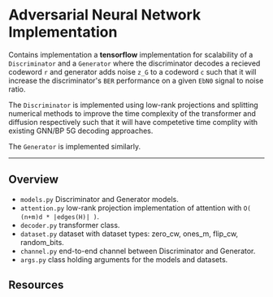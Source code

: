 # Adversarial Neural Network Implementation

Contains implementation a **tensorflow** implementation for scalability of a `Discriminator` and a `Generator` where the discriminator decodes a recieved codeword `r`
and generator adds noise `z_G` to a codeword `c` such that it will increase the discriminator's `BER` performance 
on a given `EbN0` signal to noise ratio. 

The `Discriminator` is implemented using low-rank projections and splitting numerical methods to improve the time complexity 
of the transformer and diffusion respectively such that it will have competetive time complity with existing GNN/BP 5G 
decoding approaches. 

The `Generator` is implemented similarly.

---

## Overview

- `models.py` Discriminator and Generator models. 
- `attention.py` low-rank projection implementation of attention with `O( (n+m)d * |edges(H)| )`.
- `decoder.py` transformer class.
- `dataset.py` dataset with dataset types: zero_cw, ones_m, flip_cw, random_bits.
- `channel.py` end-to-end channel between Discriminator and Generator.
- `args.py` class holding arguments for the models and datasets.

## Resources
